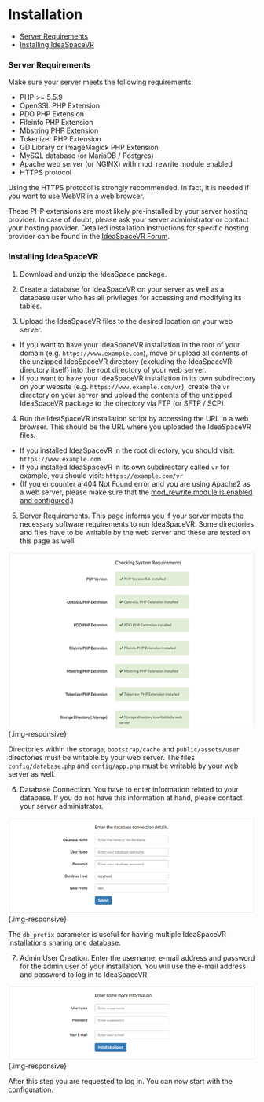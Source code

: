 # Installation

- [Server Requirements](#server-requirements)
- [Installing IdeaSpaceVR](#installing-ideaspace)

<a name="server-requirements"></a>
### Server Requirements

Make sure your server meets the following requirements:

* PHP >= 5.5.9
* OpenSSL PHP Extension
* PDO PHP Extension
* Fileinfo PHP Extension
* Mbstring PHP Extension
* Tokenizer PHP Extension
* GD Library or ImageMagick PHP Extension
* MySQL database (or MariaDB / Postgres)
* Apache web server (or NGINX) with mod_rewrite module enabled
* HTTPS protocol

Using the HTTPS protocol is strongly recommended. In fact, it is needed if you want to use WebVR in a web browser. 

These PHP extensions are most likely pre-installed by your server hosting provider. In case of doubt, please ask your server administrator or contact your hosting provider. Detailed installation instructions for specific hosting provider can be found in the <a href="https://forum.ideaspacevr.org/category/4/help" target="_blank">IdeaSpaceVR Forum</a>.

<a name="installing-ideaspace"></a>
### Installing IdeaSpaceVR

1. Download and unzip the IdeaSpace package.

2. Create a database for IdeaSpaceVR on your server as well as a database user who has all privileges for accessing and modifying its tables.

3. Upload the IdeaSpaceVR files to the desired location on your web server.
  * If you want to have your IdeaSpaceVR installation in the root of your domain (e.g. `https://www.example.com`), move or upload all contents of the unzipped IdeaSpaceVR directory (excluding the IdeaSpaceVR directory itself) into the root directory of your web server.
  * If you want to have your IdeaSpaceVR installation in its own subdirectory on your website (e.g. `https://www.example.com/vr`), create the `vr` directory on your server and upload the contents of the unzipped IdeaSpaceVR package to the directory via FTP (or SFTP / SCP). 

4. Run the IdeaSpaceVR installation script by accessing the URL in a web browser. This should be the URL where you uploaded the IdeaSpaceVR files.
  * If you installed IdeaSpaceVR in the root directory, you should visit: `https://www.example.com`
  * If you installed IdeaSpaceVR in its own subdirectory called `vr` for example, you should visit: `https://example.com/vr`
  * (If you encounter a 404 Not Found error and you are using Apache2 as a web server, please make sure that the <a href="https://forum.ideaspacevr.org/topic/11/404-not-found-error-during-installation" target="_blank">mod_rewrite module is enabled and configured</a>.)

5. Server Requirements. This page informs you if your server meets the necessary software requirements to run IdeaSpaceVR. Some directories and files have to be writable by the web server and these are tested on this page as well.    

  ![IdeaSpaceVR Installation Server Requirements](/assets/documentation/images/ideaspace-installation-server-requirements.png "IdeaSpaceVR Installation Server Requirements") {.img-responsive}

  Directories within the `storage`, `bootstrap/cache` and `public/assets/user` directories must be writable by your web server. The files `config/database.php` and `config/app.php` must be writable by your web server as well.

6. Database Connection. You have to enter information related to your database. If you do not have this information at hand, please contact your server administrator.

  ![IdeaSpaceVR Installation Database Configuration](/assets/documentation/images/ideaspace-installation-database-config.png "IdeaSpaceVR Installation Database Configuration") {.img-responsive}

  The `db_prefix` parameter is useful for having multiple IdeaSpaceVR installations sharing one database.

7. Admin User Creation. Enter the username, e-mail address and password for the admin user of your installation. You will use the e-mail address and password to log in to IdeaSpaceVR.

  ![IdeaSpace Installation Admin User Creation](/assets/documentation/images/ideaspace-installation-admin-user-creation.png "IdeaSpace Installation Admin User Creation") {.img-responsive}

  After this step you are requested to log in. You can now start with the <a href="/documentation/{{version}}/configuration">configuration</a>.





